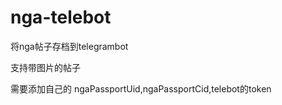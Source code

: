# nga-telebot
将nga帖子存档到telegrambot<br/>

支持带图片的帖子<br/>

需要添加自己的 ngaPassportUid,ngaPassportCid,telebot的token<br/>


